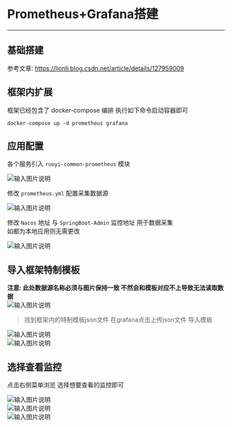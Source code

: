 # Prometheus+Grafana搭建
- - -
## 基础搭建

参考文章: https://lionli.blog.csdn.net/article/details/127959009

## 框架内扩展

框架已经包含了 docker-compose 编排 执行如下命令启动容器即可

```shell
docker-compose up -d prometheus grafana
```

## 应用配置

各个服务引入 `ruoyi-common-prometheus` 模块

![输入图片说明](https://foruda.gitee.com/images/1668998415863943539/413dc560_1766278.png "屏幕截图")

修改 `prometheus.yml` 配置采集数据源

![输入图片说明](https://foruda.gitee.com/images/1668998433756761442/bf31c212_1766278.png "屏幕截图")

修改 `Nacos` 地址 与 `SpringBoot-Admin` 监控地址 用于数据采集<br>
如都为本地应用则无需更改

![输入图片说明](https://foruda.gitee.com/images/1668998317973042740/2d3590ec_1766278.png "屏幕截图")

## 导入框架特制模板
**注意: 此处数据源名称必须与图片保持一致 不然会和模板对应不上导致无法读取数据**<br>
![输入图片说明](https://foruda.gitee.com/images/1669866309495145064/1de987ce_1766278.png "屏幕截图")

> 找到框架内的特制模板json文件 在grafana点击上传json文件 导入模板<br>

![输入图片说明](https://foruda.gitee.com/images/1668998149634542527/f0881c8e_1766278.png "屏幕截图")<br>
![输入图片说明](https://foruda.gitee.com/images/1668998179391197847/b1d3a630_1766278.png "屏幕截图")

## 选择查看监控

点击右侧菜单浏览 选择想要查看的监控即可

![输入图片说明](https://foruda.gitee.com/images/1668998515814170229/817ac8b0_1766278.png "屏幕截图")<br>
![输入图片说明](https://foruda.gitee.com/images/1668998567335384306/acdf2833_1766278.png "屏幕截图")<br>
![输入图片说明](https://foruda.gitee.com/images/1668998616894681785/ac27538b_1766278.png "屏幕截图")